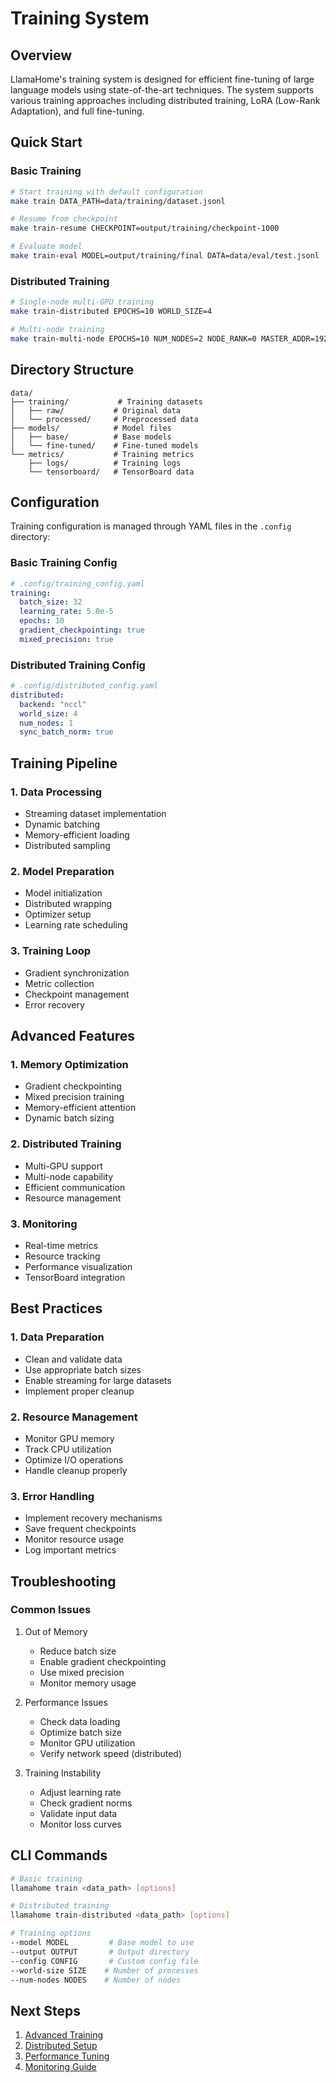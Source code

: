 # Training System

## Overview

LlamaHome's training system is designed for efficient fine-tuning of large language models using state-of-the-art techniques. The system supports various training approaches including distributed training, LoRA (Low-Rank Adaptation), and full fine-tuning.

## Quick Start

### Basic Training

```bash
# Start training with default configuration
make train DATA_PATH=data/training/dataset.jsonl

# Resume from checkpoint
make train-resume CHECKPOINT=output/training/checkpoint-1000

# Evaluate model
make train-eval MODEL=output/training/final DATA=data/eval/test.jsonl
```

### Distributed Training

```bash
# Single-node multi-GPU training
make train-distributed EPOCHS=10 WORLD_SIZE=4

# Multi-node training
make train-multi-node EPOCHS=10 NUM_NODES=2 NODE_RANK=0 MASTER_ADDR=192.168.1.100
```

## Directory Structure

```text
data/
├── training/           # Training datasets
│   ├── raw/           # Original data
│   └── processed/     # Preprocessed data
├── models/            # Model files
│   ├── base/          # Base models
│   └── fine-tuned/    # Fine-tuned models
└── metrics/           # Training metrics
    ├── logs/          # Training logs
    └── tensorboard/   # TensorBoard data
```

## Configuration

Training configuration is managed through YAML files in the `.config` directory:

### Basic Training Config

```yaml
# .config/training_config.yaml
training:
  batch_size: 32
  learning_rate: 5.0e-5
  epochs: 10
  gradient_checkpointing: true
  mixed_precision: true
```

### Distributed Training Config

```yaml
# .config/distributed_config.yaml
distributed:
  backend: "nccl"
  world_size: 4
  num_nodes: 1
  sync_batch_norm: true
```

## Training Pipeline

### 1. Data Processing

- Streaming dataset implementation
- Dynamic batching
- Memory-efficient loading
- Distributed sampling

### 2. Model Preparation

- Model initialization
- Distributed wrapping
- Optimizer setup
- Learning rate scheduling

### 3. Training Loop

- Gradient synchronization
- Metric collection
- Checkpoint management
- Error recovery

## Advanced Features

### 1. Memory Optimization

- Gradient checkpointing
- Mixed precision training
- Memory-efficient attention
- Dynamic batch sizing

### 2. Distributed Training

- Multi-GPU support
- Multi-node capability
- Efficient communication
- Resource management

### 3. Monitoring

- Real-time metrics
- Resource tracking
- Performance visualization
- TensorBoard integration

## Best Practices

### 1. Data Preparation

- Clean and validate data
- Use appropriate batch sizes
- Enable streaming for large datasets
- Implement proper cleanup

### 2. Resource Management

- Monitor GPU memory
- Track CPU utilization
- Optimize I/O operations
- Handle cleanup properly

### 3. Error Handling

- Implement recovery mechanisms
- Save frequent checkpoints
- Monitor resource usage
- Log important metrics

## Troubleshooting

### Common Issues

1. Out of Memory
   - Reduce batch size
   - Enable gradient checkpointing
   - Use mixed precision
   - Monitor memory usage

2. Performance Issues
   - Check data loading
   - Optimize batch size
   - Monitor GPU utilization
   - Verify network speed (distributed)

3. Training Instability
   - Adjust learning rate
   - Check gradient norms
   - Validate input data
   - Monitor loss curves

## CLI Commands

```bash
# Basic training
llamahome train <data_path> [options]

# Distributed training
llamahome train-distributed <data_path> [options]

# Training options
--model MODEL         # Base model to use
--output OUTPUT       # Output directory
--config CONFIG       # Custom config file
--world-size SIZE    # Number of processes
--num-nodes NODES    # Number of nodes
```

## Next Steps

1. [Advanced Training](docs/Advanced.md)
2. [Distributed Setup](docs/Distributed.md)
3. [Performance Tuning](docs/Performance.md)
4. [Monitoring Guide](docs/Monitoring.md)